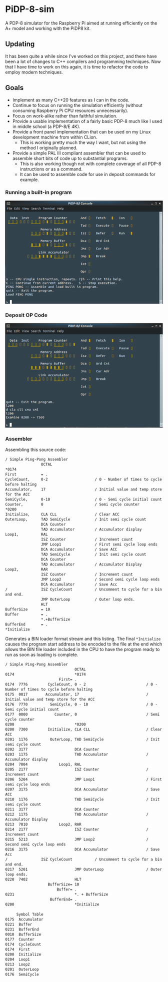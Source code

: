 # PiDP-8-sim
A PDP-8 simulator for the Raspberry Pi aimed at running efficiently on the A+ model and working with the PiDP8 kit.

## Updating

It has been quite a while since I've worked on this project, and there
have been a lot of changes to C++ compilers and programming techniques.
Now that I have time to work on this again, it is time to refactor
the code to employ modern techniques.

## Goals

* Implement as many C++20 features as I can in the code.
* Continue to focus on running the simulation efficiently (without consuming Raspberry Pi CPU resources unnecessarily).
* Focus on work-alike rather than faithful simulation. 
* Provide a usable implementation of a fairly basic PDP-8 much like I used in middle school (a PDP-8/E 4K).
* Provide a front panel implementation that can be used on my Linux development machine from within CLion.
  * This is working pretty much the way I want, but not using the method I originally planned. 
* Provide a simple PAL III compliant assembler that can be used to assemble short bits of code up to substantial programs.
  * This is also working though not with complete coverage of all PDP-8 instructions or as a command.
  * It can be used to assemble code for use in deposit commands for example.

### Running a built-in program
![Console Running](https://github.com/pa28/PiDP-8-sim/blob/main/images/Screenshot%20at%202022-03-20%2017-29-13.png)

### Deposit OP Code
![Deposit Op Code](https://github.com/pa28/PiDP-8-sim/blob/main/images/Screenshot%20at%202022-03-20%2020-04-09.png)

### Assembler

Assembling this source code:
```
/ Simple Ping-Pong Assembler
                OCTAL
*0174
First           = .
CycleCount,     0-2                     / 0 - Number of times to cycle before halting
Accumulator,    17                      / Initial value and temp store for the ACC
SemiCycle,      0-10                    / 0 - Semi cycle initial count
Counter,        0                       / Semi cycle counter
*0200
Initialize,     CLA CLL                 / Clear ACC
OuterLoop,      TAD SemiCycle           / Init semi cycle count
                DCA Counter
                TAD Accumulator         / Accumulator display
Loop1,          RAL
                ISZ Counter             / Increment count
                JMP Loop1               / First semi cycle loop ends
                DCA Accumulator         / Save ACC
                TAD SemiCycle           / Init semi cycle count
                DCA Counter
                TAD Accumulator         / Accumulator Display
Loop2,          RAR
                ISZ Counter             / Increment count
                JMP Loop2               / Second semi cycle loop ends
                DCA Accumulator         / Save Acc
/               ISZ CycleCount          / Uncomment to cycle for a bin and end.
                JMP OuterLoop           / Outer loop ends.
                HLT
BufferSize      = 10
Buffer          = .
                *.+BufferSize
BufferEnd       = .
*Initialize
```

Generates a BIN loader format stream and this listing. The final ```*Initialize``` causes the program start address
to be encoded to the file at the end which allows the BIN file loader included in the CPU to have the program ready
to run as soon as loading is complete.
```
/ Simple Ping-Pong Assembler                                
                               OCTAL                           
0174                           *0174                            
                        First= .                               
0174  7776         CycleCount, 0 - 2                           / 0 - Number of times to cycle before halting
0175  0017        Accumulator, 17                              / Initial value and temp store for the ACC
0176  7770          SemiCycle, 0 - 10                          / 0 - Semi cycle initial count
0177  0000            Counter, 0                               / Semi cycle counter
0200                           *0200                            
0200  7300         Initialize, CLA CLL                         / Clear ACC
0201  1176          OuterLoop, TAD SemiCycle                   / Init semi cycle count
0202  3177                     DCA Counter                     
0203  1175                     TAD Accumulator                 / Accumulator display
0204  7004              Loop1, RAL                             
0205  2177                     ISZ Counter                     / Increment count
0206  5204                     JMP Loop1                       / First semi cycle loop ends
0207  3175                     DCA Accumulator                 / Save ACC
0210  1176                     TAD SemiCycle                   / Init semi cycle count
0211  3177                     DCA Counter                     
0212  1175                     TAD Accumulator                 / Accumulator Display
0213  7010              Loop2, RAR                             
0214  2177                     ISZ Counter                     / Increment count
0215  5213                     JMP Loop2                       / Second semi cycle loop ends
0216  3175                     DCA Accumulator                 / Save Acc
/               ISZ CycleCount          / Uncomment to cycle for a bin and end.                                
0217  5201                     JMP OuterLoop                   / Outer loop ends.
0220  7402                     HLT                             
                   BufferSize= 10                              
                       Buffer= .                               
0231                           *. + BufferSize                  
                    BufferEnd= .                               
0200                           *Initialize                      

     Symbol Table     
0175  Accumulator          
0221  Buffer               
0231  BufferEnd            
0010  BufferSize           
0177  Counter              
0174  CycleCount           
0174  First                
0200  Initialize           
0204  Loop1                
0213  Loop2                
0201  OuterLoop            
0176  SemiCycle            
        
```